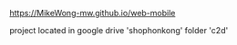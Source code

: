 https://MikeWong-mw.github.io/web-mobile

project located in google drive 'shophonkong' folder 'c2d'
